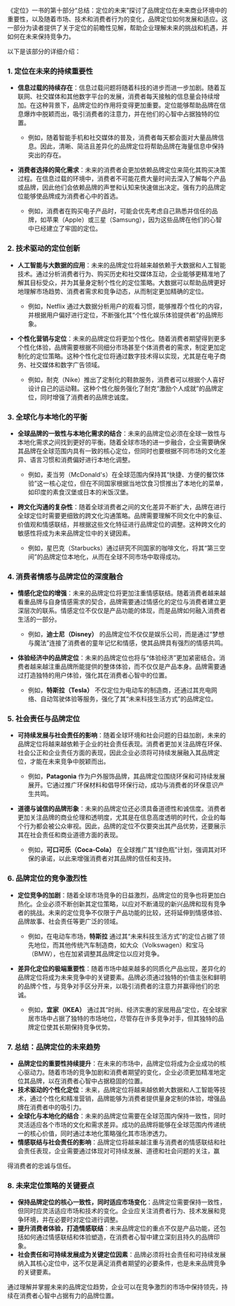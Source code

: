 《定位》一书的第十部分“总结：定位的未来”探讨了品牌定位在未来商业环境中的重要性，以及随着市场、技术和消费者行为的变化，品牌定位如何发展和适应。这一部分为读者提供了关于定位的前瞻性见解，帮助企业理解未来的挑战和机遇，并如何在未来保持竞争力。

以下是该部分的详细介绍：

### 1. **定位在未来的持续重要性**
   - **信息过载的持续存在**：信息过载问题将随着科技的进步而进一步加剧。随着互联网、社交媒体和其他数字平台的发展，消费者每天接触的信息量会持续增加。在这种背景下，品牌定位的作用将变得更加重要。定位能够帮助品牌在信息爆炸中脱颖而出，吸引消费者的注意力，并在他们的心智中占据独特的位置。
     - 例如，随着智能手机和社交媒体的普及，消费者每天都会面对大量品牌信息。因此，清晰、简洁且差异化的品牌定位将帮助品牌在海量信息中保持突出的存在。

   - **消费者选择的简化需求**：未来的消费者会更加依赖品牌定位来简化其购买决策过程。在信息过载的环境中，消费者不可能花费大量时间去深入了解每个产品或品牌，因此他们会依赖品牌的声誉和认知来快速做出决定。强有力的品牌定位能够使品牌成为消费者心中的首选。
     - 例如，消费者在购买电子产品时，可能会优先考虑自己熟悉并信任的品牌，如苹果（Apple）或三星（Samsung），因为这些品牌在他们的心智中已经建立了牢固的定位。

### 2. **技术驱动的定位创新**
   - **人工智能与大数据的应用**：未来的品牌定位将越来越依赖于大数据和人工智能技术。通过分析消费者行为、购买历史和社交媒体互动，企业能够更精准地了解其目标受众，并为其量身定制个性化的定位策略。大数据可以帮助品牌更好地理解市场趋势、消费者需求和竞争动态，从而制定更加精确的定位。
     - 例如，Netflix 通过大数据分析用户的观看习惯，能够推荐个性化的内容，并根据用户偏好进行定位，不断强化其“个性化娱乐体验提供者”的品牌形象。

   - **个性化营销与定位**：未来的品牌定位将更加个性化。随着消费者期望得到更多个性化体验，品牌需要根据不同细分市场甚至个体消费者的需求，制定更加定制化的定位策略。这种个性化定位将通过数字技术得以实现，尤其是在电子商务、社交媒体和数字广告领域。
     - 例如，耐克（Nike）推出了定制化的鞋款服务，消费者可以根据个人喜好设计自己的运动鞋。这种个性化服务强化了耐克“激励个人成就”的品牌定位，同时增强了消费者的品牌忠诚度。

### 3. **全球化与本地化的平衡**
   - **全球品牌的一致性与本地化需求的结合**：未来的品牌定位必须在全球一致性与本地化需求之间找到更好的平衡。随着全球市场的进一步融合，企业需要确保其品牌在全球范围内具有一致的核心定位，但同时也要根据不同市场的文化差异、语言习惯和消费偏好进行本地化调整。
     - 例如，麦当劳（McDonald's）在全球范围内保持其“快捷、方便的餐饮体验”这一核心定位，但在不同国家根据当地饮食习惯推出了本地化的菜单，如印度的素食汉堡或日本的米饭汉堡。

   - **跨文化沟通的复杂性**：随着全球消费者之间的文化差异不断扩大，品牌在进行全球定位时需要更细致的跨文化沟通策略。品牌需要理解不同文化中的象征、价值观和情感联结，并根据这些文化特征进行品牌定位的调整。这种跨文化的敏感性将成为未来品牌定位中的关键因素。
     - 例如，星巴克（Starbucks）通过研究不同国家的咖啡文化，将其“第三空间”的品牌定位本地化，从而在全球不同市场中取得成功。

### 4. **消费者情感与品牌定位的深度融合**
   - **情感化定位的增强**：未来的品牌定位将更加注重情感联结。随着消费者越来越看重品牌与自身情感需求的契合，品牌需要通过情感化的定位与消费者建立更深层次的联系。情感定位不仅仅是产品功能的体现，而是品牌如何融入消费者生活的一部分。
     - 例如，**迪士尼（Disney）** 的品牌定位不仅仅是娱乐公司，而是通过“梦想与魔法”连接了消费者的童年记忆和情感，使其品牌具有强烈的情感共鸣。

   - **体验经济中的品牌定位**：未来的品牌定位也将与“体验经济”更加紧密结合。消费者越来越注重品牌所能提供的整体体验，而不仅仅是产品本身。品牌需要通过打造独特的用户体验，强化其在消费者心智中的位置。
     - 例如，**特斯拉（Tesla）** 不仅定位为电动车的制造商，还通过其充电网络、自动驾驶体验等服务，强化了其“未来科技生活方式”的品牌定位。

### 5. **社会责任与品牌定位**
   - **可持续发展与社会责任的影响**：随着全球环境和社会问题的日益加剧，未来的品牌定位将越来越依赖于企业的社会责任表现。消费者更加关注品牌在环保、社会公正和企业责任方面的表现，因此企业必须将可持续发展融入其品牌定位，才能在未来竞争中脱颖而出。
     - 例如，**Patagonia** 作为户外服饰品牌，其品牌定位围绕环保和可持续发展展开。它通过推广环保材料和倡导环保行动，成功与消费者的环保意识产生共鸣。

   - **道德与诚信的品牌形象**：未来的品牌定位还必须具备道德性和诚信度。消费者更加关注品牌的商业伦理和透明度，尤其是在信息高度透明的时代，企业的每个行为都会被公众审视。因此，品牌的定位不仅要突出其产品优势，还要展示其在社会责任和商业道德方面的表现。
     - 例如，**可口可乐（Coca-Cola）** 在全球推广其“绿色瓶”计划，强调其对环保的承诺，以此来增强消费者对其品牌的信任和支持。

### 6. **品牌定位的竞争激烈性**
   - **定位竞争的加剧**：随着全球市场竞争的日益激烈，品牌定位的竞争也将更加白热化。企业必须不断创新其定位策略，以应对不断涌现的新兴品牌和现有竞争者的挑战。未来的定位竞争不仅限于产品功能的比较，还将延伸到情感体验、品牌故事、社会责任等更广泛的领域。
     - 例如，在电动车市场，**特斯拉** 通过其“未来科技生活方式”的定位占据了领先地位，而其他传统汽车制造商，如大众（Volkswagen）和宝马（BMW），也在加紧调整其品牌定位以应对竞争。

   - **差异化定位的极端重要性**：随着市场中越来越多的同质化产品出现，差异化的品牌定位将成为未来竞争中的关键要素。品牌必须通过独特的价值主张和鲜明的品牌个性，与竞争对手区分开来，以吸引消费者的注意力并赢得他们的忠诚。
     - 例如，**宜家（IKEA）** 通过其“时尚、经济实惠的家居用品”定位，在全球家居市场中占据了独特的市场地位，尽管存在许多竞争对手，但其独特的品牌定位使其长期保持竞争优势。

### 7. **总结：品牌定位的未来趋势**
   - **品牌定位的重要性持续提升**：在未来的市场中，品牌定位将成为企业成功的核心驱动力。随着市场的竞争加剧和消费者期望的变化，企业必须更加精准地定位其品牌，以在消费者心智中占据稳固的位置。
   - **技术驱动的个性化定位**：未来，品牌定位将越来越依赖大数据和人工智能等技术，通过个性化和精准营销，品牌能够为消费者提供量身定制的体验，增强品牌在消费者中的吸引力。
   - **全球化与本地化的结合**：未来的品牌定位需要在全球范围内保持一致性，同时灵活适应各个市场的文化和需求差异。成功的品牌将能够在全球范围内传递统一的核心价值，同时通过本地化策略强化其市场渗透力。
   - **情感联结与社会责任的影响**：品牌定位将越来越注重与消费者的情感联结和社会责任表现，企业需要通过体现对可持续发展、道德和社会问题的关注，赢

得消费者的忠诚与信任。

### 8. **未来定位策略的关键要点**
   - **保持品牌定位的核心一致性，同时适应市场变化**：品牌定位需要保持一致性，但同时应灵活适应市场和技术的变化。企业应关注消费者行为、技术发展和竞争环境，并在必要时对定位进行调整。
   - **提升消费者体验，打造情感联结**：未来品牌定位的重点不仅是产品功能，还包括如何通过情感联结和体验塑造，在消费者心智中建立深刻且持久的品牌印象。
   - **社会责任和可持续发展成为关键定位因素**：品牌必须将社会责任和可持续发展纳入其核心定位中，这不仅是满足消费者期望的必要条件，也是未来品牌竞争的关键要素。

通过理解并掌握未来的品牌定位趋势，企业可以在竞争激烈的市场中保持领先，持续在消费者心智中占据有力的品牌位置。